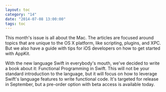 ```yaml
---
layout: toc
category: "14"
date: "2014-07-08 13:00:00"
tags: toc
---
```


This month's issue is all about the Mac. The articles are focused around topics that are unique to the OS X platform, like scripting, plugins, and XPC. But we also have a guide with tips for iOS developers on how to get started with AppKit.

With the new language Swift in everybody's mouth, we've decided to write a book about it: Functional Programming in Swift. This will not be your standard introduction to the language, but it will focus on how to leverage Swift's language features to write functional code. It's targeted for release in September, but a pre-order option with beta access is available today.
